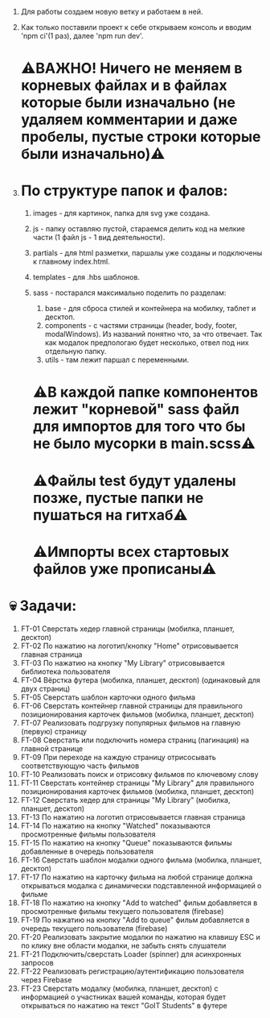 1. Для работы создаем новую ветку и работаем в ней.
2. Как только поставили проект к себе открываем консоль и вводим 'npm ci'(1 раз), далее 'npm run
   dev'.

   # ⚠️ВАЖНО! Ничего не меняем в корневых файлах и в файлах которые были изначально (не удаляем комментарии и даже пробелы, пустые строки которые были изначально)⚠️

3. # По структуре папок и фалов:

   1. images - для картинок, папка для svg уже создана.
   2. js - папку оставляю пустой, стараемся делить код на мелкие части (1 файл js - 1 вид
      деятельности).
   3. partials - для html разметки, паршалы уже созданы и подключены к главному index.html.
   4. templates - для .hbs шаблонов.
   5. sass - постарался максимально поделить по разделам:

      1. base - для сброса стилей и контейнера на мобилку, таблет и десктоп.
      2. components - с частями страницы (header, body, footer, modalWindows). Из названий понятно
         что, за что отвечает. Так как модалок предпологаю будет несколько, отвел под них отдельную
         папку.
      3. utils - там лежит паршал с переменными.

      # ⚠️В каждой папке компонентов лежит "корневой" sass файл для импортов для того что бы не было мусорки в main.scss⚠️

      # ⚠️Файлы test будут удалены позже, пустые папки не пушаться на гитхаб⚠️

      # ⚠️Импорты всех стартовых файлов уже прописаны⚠️

# 💀 Задачи:

1. FT-01 Сверстать хедер главной страницы (мобилка, планшет, десктоп)
2. FT-02 По нажатию на логотип/кнопку "Home" отрисовывается главная страница
3. FT-03 По нажатию на кнопку "My Library" отрисовывается библиотека пользователя
4. FT-04 Вёрстка футера (мобилка, планшет, десктоп) (одинаковый для двух страниц)
5. FT-05 Сверстать шаблон карточки одного фильма
6. FT-06 Сверстать контейнер главной страницы для правильного позиционирования карточек фильмов
   (мобилка, планшет, десктоп)
7. FT-07 Реализовать подгрузку популярных фильмов на главную (первую) страницу
8. FT-08 Сверстать или подключить номера страниц (пагинация) на главной странице
9. FT-09 При переходе на каждую страницу отрисосывать соответствующую часть фильмов
10. FT-10 Реализовать поиск и отрисовку фильмов по ключевому слову
11. FT-11 Сверстать контейнер страницы "My Library" для правильного позиционирования карточек
    фильмов (мобилка, планшет, десктоп)
12. FT-12 Сверстать хедер для страницы "My Library" (мобилка, планшет, десктоп)
13. FT-13 По нажатию на логотип отрисовывается главная страница
14. FT-14 По нажатию на кнопку "Watched" показываются просмотренные фильмы пользователя
15. FT-15 По нажатию на кнопку "Queue" показываются фильмы добавленные в очередь пользователя
16. FT-16 Сверстать шаблон модалки одного фильма (мобилка, планшет, десктоп)
17. FT-17 По нажатию на карточку фильма на любой странице должна открываться модалка с динамически
    подставленной информацией о фильме
18. FT-18 По нажатию на кнопку "Add to watched" фильм добавляется в просмотренные фильмы текущего
    пользователя (firebase)
19. FT-19 По нажатию на кнопку "Add to queue" фильм добавляется в очередь текущего пользователя
    (firebase)
20. FT-20 Реализовать закрытие модалки по нажатию на клавишу ESC и по клику вне области модалки, не
    забыть снять слушатели
21. FT-21 Подключить/сверстать Loader (spinner) для асинхронных запросов
22. FT-22 Реализовать регистрацию/аутентификацию пользователя через Firebase
23. FT-23 Сверстать модалку (мобилка, планшет, десктоп) с информацией о участниках вашей команды,
    которая будет открываться по нажатию на текст "GoIT Students" в футере
